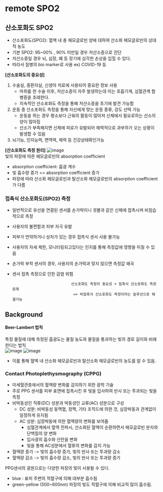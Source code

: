 # remote SPO2
## 산소포화도 SPO2
- 산소포화도(SPO2): 혈액 내 총 헤모글로빈 양에 대하여 산소화 헤모글로빈의 상대적 농도
- 기본 SPO2: 95~00% , 90% 미만일 경우 저산소증으로 진단
- 저산소증일 경우 뇌, 심장, 폐 등 장기에 심각한 손상을 입힐 수 있다.
- 따라서 질병의 bio marker로 사용 ex) COVID-19 등


**[산소포화도의 중요성]**
1. 수술실, 중환자실, 신생아 치료에 사용되어 중요한 정보 사용
    - 마취를 한 수술 이후, 저산소증이 자주 발생하는데 이는 호흡기계, 심혈관계 합병증을 초래한다. 
    - 지속적인 산소포화도 측정을 통해 저산소증을 초기에 발견 가능함
2. 운동 중 산소포화도 측정을 통해 자신에게 맞는 운동 종류, 강도 선택 가능
    - 운동을 하는 경우 평소보다 근육의 활동이 많아져 신체에서 필요로하는 산소의 양이 많아짐 
    - 산소가 부족해지면 신체에 피로가 유발되어 체력적으로 과부하가 오는 상황이 발생할 수 있음
3. 뇌기능, 인지능력, 면역력, 체력 등 건강상태확인가능

**[산소포화도 측정 원리]**
![image](https://user-images.githubusercontent.com/70633080/148179281-3a23a97c-6ab2-4598-abab-865727f21296.png)\
빛의 파장에 따른 헤모글로빈의 absorption coefficient
- absorption coefficient: 흡광 계수
- 빛 흡수량 증가 => absorption coefficient 증가
- 파장에 따라 산소화 헤모글로빈과 탈산소화 헤모글로빈의 absorption coefficient가 다름 

### 접촉식 산소포화도(SPO2) 측정
- 일반적으로 유선을 연결된 센서를 손가락이니 귓볼과 같은 신체에 접촉시켜 비침습적으로 측정
- 사용자의 불편함과 피부 자극 유발
- 피부가 연약하거나 상처가 있는 경우 접촉식 센서 사용 불가능
- 사용자의 자세 제한, 모니터링되고있다는 인지를 통해 측정값에 영향을 미칠 수 있음
- 손가락 부착 센서의 경우, 사용자의 손가락과 맞지 않으면 측정값 왜곡
- 센서 접촉 측정으로 인한 감염 위험

                
                                 산소포화도 측정의 중요성 + 접촉식 산소포화도 측정 문제
                                  => 비접촉식 산소포화도 측정이라는 솔루션으로 해결가능

## Background


#### Beer-Lambert 법칙 
특정 물질에 대해 측정된 흡광도는 물질 농도와 물질을 통과하는 빛의 경로 길이와 비례한다는 법칙\
![image](https://user-images.githubusercontent.com/70633080/148180725-b800959b-13c7-40c2-97c8-d0682aaa3e73.png) ![image](https://user-images.githubusercontent.com/70633080/148180621-10d3a7fe-2337-4865-9de0-f0fa9fce059e.png)
- 이를 통해 혈액 내 산소화 헤모글로빈과 탈산소화 헤모글로빈의 농도를 알 수 있음. 

### Contact Photoplethysmography (CPPG)
- 미세혈관층에서의 혈액량 변화를 감지하기 위한 광학 기술
- 주로 PPG 센서를 피부 표면에 접촉시킨 후 빛을 입사하여 반사 또는 투과되는 빛을 측정
- 비박동성인 직류(DC) 성분과 박동성인 교류(AC) 성분으로 구성
    - DC 성분: 비박동성 동맥혈, 정맥, 기타 조직드에 의한 것, 심장박동과 관계없이 일정하게 유지됨 
    - AC 성분: 심장박동에 의한 혈액량의 변화를 보여줌
        - 심혈관계에서 혈액 전파시, 산소화된 혈액이 순환하면서 헤모글로빈 분자와 단백질의 양 변화
        - 입사광의 흡수와 산란을 변화 
        - 빛을 통해 AC성분에서 혈류의 변화를 감지 가능
- 혈액량 증가 -> 빛의 흡수량 증가, 빛의 반사 또는 투과량 감소
- 혈액량 감소 -> 빛의 흡수량 감소, 빛의 반사 또는 투과량 증가

PPG센서의 광원으로는 다양한 파장의 빛이 사용될 수 있다.
- blue : 표피 주변의 적혈구에 의해 대부분 흡수됨
- green-yellow (500~600nm) 파장의 빛도 적혈구에 의해 비교적 많이 흡수됨.


